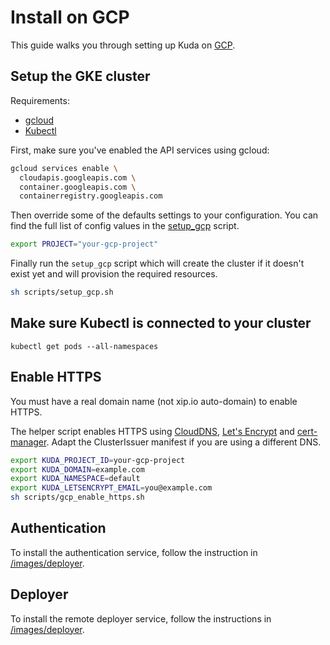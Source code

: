 # Install on GCP

This guide walks you through setting up Kuda on [GCP](https://cloud.google.com/kubernetes-engine/).

## Setup the GKE cluster

Requirements:

- [gcloud](#)
- [Kubectl](#)

First, make sure you've enabled the API services using gcloud:

```bash
gcloud services enable \
  cloudapis.googleapis.com \
  container.googleapis.com \
  containerregistry.googleapis.com
```

Then override some of the defaults settings to your configuration.
You can find the full list of config values in the [setup_gcp](/scripts/setup_gcp.sh) script.

```bash
export PROJECT="your-gcp-project"
```

Finally run the `setup_gcp` script which will create the cluster
if it doesn't exist yet and will provision the required resources.

```bash
sh scripts/setup_gcp.sh
```

## Make sure Kubectl is connected to your cluster

```
kubectl get pods --all-namespaces
```

## Enable HTTPS

You must have a real domain name (not xip.io auto-domain) to enable HTTPS.

The helper script enables HTTPS using [CloudDNS](#), [Let's Encrypt](#) and [cert-manager](#). Adapt the ClusterIssuer manifest if you are using a different DNS.

```bash
export KUDA_PROJECT_ID=your-gcp-project
export KUDA_DOMAIN=example.com
export KUDA_NAMESPACE=default
export KUDA_LETSENCRYPT_EMAIL=you@example.com
sh scripts/gcp_enable_https.sh
```

## Authentication

To install the authentication service, follow the instruction in
[/images/deployer](/images/auth).

## Deployer

To install the remote deployer service, follow the instructions in
[/images/deployer](/images/deployer).